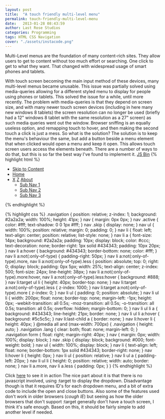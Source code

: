 ```yaml
---
layout: post
title:  "A touch friendly multi-level menu"
permalink: touch-friendly-multi-level-menu
date:   2013-01-28 08:43:59
author: Last Rose Studios
categories: Programming
tags: HTML CSS Navigation
cover: "./assets/instacode.png"
---
```


Multi-Level menus are the foundation of many content-rich sites. They allow users to get to content without too much effort or searching. One click to get to what they want. That changed with widespread usage of smart phones and tablets.

With touch screen becoming the main input method of these devices, many multi-level menus became unusable. This issue was partially solved using media-queries allowing for a different styled menu to display for people using phones or tablets. This solved the issue for a while, until more recently. The problem with media-queries is that they depend on screen size, and with many newer touch screen devices (including in here many new windows 8 tablets) the screen resolution can no longer be used (briefly had a 12" windows 8 tablet with the same resolution as a 27" screen) as such media queries went out the window. Browser sniffing is an equally useless option, and remapping touch to hover, and then making the second touch a click is just a mess. So what is the solution? The solution is to keep the menu's behaviour the same, but add a button beside a menu element that when clicked would open a menu and keep it open. This allows touch screen users access the elements beneath. There are a number of ways to do that, but this is so far the best way I've found to implement it. [JS Bin](http://jsbin.com/aloxag/9/embed?live)
{% highlight html %}
<div class="navigation">
<nav>
  <ul role="navigation">
    <li class="skip"><a href="#top">Skip to Content</a></li>
    <li><a href="./index.html">Home</a></li>
    <li id="navabout">
      <a class="less" href="#" title="Click to Close">X</a>
      <a class="more" id="navabout" href="#navabout" title="Click to Open">Z</a>
      <a href="#">About</a>
      <ul>
        <li><a href="">Sub Nav 1</a></li>
        <li><a href="">Sub Nav 2</a></li>
        <li><a href="">Sub Nav 3</a></li>
      </ul>
    </li>
  </ul>
</nav>
</div>
{% endhighlight %}

{% highlight css %}
.navigation {
  position: relative;
  z-index: 1;
  background: #2a2a2a;
  width: 100%;
  height: 41px;
}
nav {
  margin: 0px 0px;
}
nav .active {
  color: #fff;
  text-shadow: 0 0 1px #fff;
}
nav .skip {
  display: none;
}
nav ul {
  width: 100%;
  position: relative;
  margin: 0;
  padding: 0;
}
nav li {
  float: left;
  text-align: center;
  position: relative;
  list-style: none;
}
nav li a {
  font-size: 14px;
  background: #2a2a2a;
  padding: 10px;
  display: block;
  color: #ccc;
  text-decoration: none;
  border-right: 1px solid #434343;
  padding: 10px 20px;
}
nav li a:hover {
  background: #434343;
  border-bottom: none;
  color: #fff;
}
nav li a:not(:only-of-type) {
  padding-right: 50px;
}
nav li a:not(:only-of-type).more,
nav li a:not(:only-of-type).less {
  position: absolute;
  top: 0;
  right: 0;
  display: block;
  padding: 0px 5px;
  width: 25%;
  text-align: center;
  z-index: 500;
  font-size: 24px;
  line-height: 38px;
}
nav li a:not(:only-of-type).more:hover,
nav li a:not(:only-of-type).less:hover {
  background: #888;
}
nav li:target ul li {
  height: 40px;
  border-top: none;
}
nav li:target a:not(:only-of-type).less {
  z-index: 1000;
}
nav li:target a:not(:only-of-type).more {
  z-index: 0;
}
nav li ul {
  padding: 0;
  position: absolute;
}
nav li ul li {
  width: 200px;
  float: none;
  border-top: none;
  margin-left: -1px;
  height: 0px;
  -webkit-transition: all 0.5s;
  -moz-transition: all 0.5s;
  -o-transition: all 0.5s;
  transition: all 0.5s;
  overflow: hidden;
  margin-bottom: 0;
}
nav li ul li a {
  background: #434343;
  line-height: 21px;
  border: none;
}
nav li ul li a:hover {
  background: #5c5c5c;
}
nav li:last-child a {
  border: none;
}
nav li:hover li {
  height: 40px;
}
@media all and (max-width: 700px) {
  .navigation {
    height: auto;
  }
  .navigation .lang {
    clear: both;
    float: none;
    margin-left: 0;
  }
  .navigation form {
    float: right;
    margin-right: 40px;
  }
  nav {
    margin: 0px;
    width: 100%;
    display: block;
  }
  nav .skip {
    display: block;
    background: #000;
    font-weight: bold;
  }
  nav ul {
    width: 100%;
    display: block;
  }
  nav li {
    text-align: left;
    float: none;
    border-bottom: 1px solid #434343;
    border-right: none;
  }
  nav li:hover li {
    height: 0px;
  }
  nav li ul {
    position: relative;
  }
  nav li ul a {
    padding-left: 20px;
  }
  nav li ul li {
    height: 0;
    position: relative;
    width: auto;
    border: none;
  }
  nav li a.more,
  nav li a.less {
    padding: 0px;
  }
}
{% endhighlight %}

Click [here](http://jsbin.com/aloxag/9) to see it in action The nice part about it is that there is no javascript involved, using :target to display the dropdown. Disadvantage though is that it requires ID's for each dropdown menu, and a bit of extra code to include the open and close buttons. Also some of the features used don't work in older browsers (*cough IE*) but seeing as how the older browsers that don't support :target generally don't have a touch screen, I think it's safe enough. Based on this, it should be fairly simple to add another level if needed.